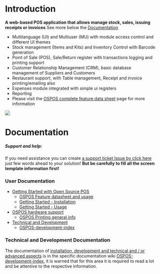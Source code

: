 # Introduction

**A web-based POS application that allows manage stock, sales, issuing receipts or invoices** See more below the [Documentation](#documentation)

- Multilanguage (UI) and Multiuser (MU) with module access control and different UI themes
- Stock management (Items and Kits) and Inventory Control with Barcode generation
- Point of Sale (POS), Sale/Return register with transactions logging and printing support
- Customer Relationship Management (CRM), basic database management of Suppliers and Customers
- Restaurant support, with Table management, Receipt and invoice printing/emailing also
- Expenses module integrated with simple ui registers
- Reporting
- Please visit the [OSPOS complete feature data sheet](OSPOS-complete-feature-datasheet) page for more information

![](https://user-images.githubusercontent.com/39026625/39675392-1bd817ae-518d-11e8-8856-e17d867e0056.jpg)

# Documentation

##### Support and help:

If you need assistance you can create [a support ticket Issue by click here](https://github.com/opensourcepos/opensourcepos/issues/new) just few words ahead to your solution! **But be carefully to fill all the screen template information first!**

### User Documentation

* [Getting Started with Open Source POS](#)
  * [OSPOS Feature datasheet and usage](OSPOS-complete-feature-datasheet)
  * [Getting Started - Installation](Getting-Started-installations)
  * [Getting Started - Usage](DOCS-USERS-Getting-Started-usage)
* [OSPOS hardware support](OSPOS-hardware-supported-datasheet)
  * [OSPOS Printing general info](DOCS-USERS-for-OSPOS-Printing)
* [Technical and Development](#technical-and-development)
  * [OSPOS-development-index](OSPOS-development-index)

### Technical and Development Documentation

The documentation of [installation, development and technical and / or advanced aspects](OSPOS-development-index) is in the specific documentation wiki [OSPOS-development-index](OSPOS-development-index), it is warned that for this area it is required to read a lot and be attentive to the respective information.